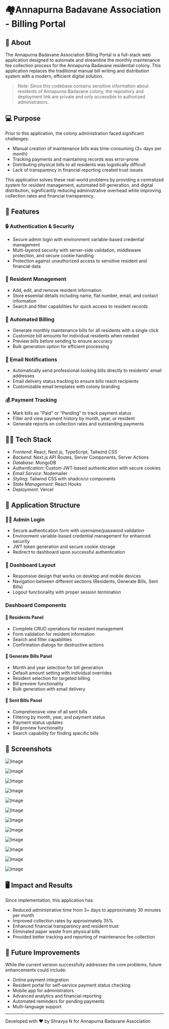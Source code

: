 # 🏘️Annapurna Badavane Association - Billing Portal

## 🏡 About

The Annapurna Badavane Association Billing Portal is a full-stack web application designed to automate and streamline the monthly maintenance fee collection process for the Annapurna Badavane residential colony. This application replaces the traditional manual bill writing and distribution system with a modern, efficient digital solution.

> *Note:* Since this codebase contains sensitive information about residents of Annapurna Badavane colony, the repository and deployment link are private and only accessible to authorized administrators.



## 💻 Purpose

Prior to this application, the colony administration faced significant challenges:

- Manual creation of maintenance bills was time-consuming (3+ days per month)
- Tracking payments and maintaining records was error-prone
- Distributing physical bills to all residents was logistically difficult
- Lack of transparency in financial reporting created trust issues


This application solves these real-world problems by providing a centralized system for resident management, automated bill generation, and digital distribution, significantly reducing administrative overhead while improving collection rates and financial transparency.

## 🌟 Features

### 🔒 Authentication & Security

- Secure admin login with environment variable-based credential management
- Multi-layered security with server-side validation, middleware protection, and secure cookie handling
- Protection against unauthorized access to sensitive resident and financial data


### 👫 Resident Management

- Add, edit, and remove resident information
- Store essential details including name, flat number, email, and contact information
- Search and filter capabilities for quick access to resident records


### 📃 Automated Billing

- Generate monthly maintenance bills for all residents with a single click
- Customize bill amounts for individual residents when needed
- Preview bills before sending to ensure accuracy
- Bulk generation option for efficient processing


### 📧 Email Notifications

- Automatically send professional-looking bills directly to residents' email addresses
- Email delivery status tracking to ensure bills reach recipients
- Customizable email templates with colony branding


### 💰 Payment Tracking

- Mark bills as "Paid" or "Pending" to track payment status
- Filter and view payment history by month, year, or resident
- Generate reports on collection rates and outstanding payments




## 👩‍💻 Tech Stack

- *Frontend*: React, Next.js, TypeScript, Tailwind CSS
- *Backend*: Next.js API Routes, Server Components, Server Actions
- *Database*: MongoDB
- *Authentication*: Custom JWT-based authentication with secure cookies
- *Email Service*: Nodemailer
- *Styling*: Tailwind CSS with shadcn/ui components
- *State Management*: React Hooks
- *Deployment*: Vercel


## 🌟 Application Structure

### 👩‍💻 Admin Login

- Secure authentication form with username/password validation
- Environment variable-based credential management for enhanced security
- JWT token generation and secure cookie storage
- Redirect to dashboard upon successful authentication


### 🔳 Dashboard Layout

- Responsive design that works on desktop and mobile devices
- Navigation between different sections (Residents, Generate Bills, Sent Bills)
- Logout functionality with proper session termination


### Dashboard Components

#### 📂 Residents Panel

- Complete CRUD operations for resident management
- Form validation for resident information
- Search and filter capabilities
- Confirmation dialogs for destructive actions


#### 📂 Generate Bills Panel

- Month and year selection for bill generation
- Default amount setting with individual overrides
- Resident selection for targeted billing
- Bill preview functionality
- Bulk generation with email delivery


#### 📂 Sent Bills Panel

- Comprehensive view of all sent bills
- Filtering by month, year, and payment status
- Payment status updates
- Bill preview functionality
- Search capability for finding specific bills

## 🔳 Screenshots 

![Image](https://github.com/user-attachments/assets/c0d22971-1d24-4410-a159-e86fbf34dcbd)

![Image](https://github.com/user-attachments/assets/ecc49dca-df6c-4aec-a20b-a0b84b86f4c5)

![Image](https://github.com/user-attachments/assets/6316f6c5-6267-4c45-b787-bffe8265e7fd)

![Image](https://github.com/user-attachments/assets/78805c4d-f2fb-42bc-bd08-b58d67a11093)

![Image](https://github.com/user-attachments/assets/c47360a5-fd67-4625-96b4-083cad369b8c)

![Image](https://github.com/user-attachments/assets/d972a84d-2efe-41e8-8368-75f5005e53b7)

![Image](https://github.com/user-attachments/assets/e4fcd528-810a-4aa3-8b7d-76755b4db530)

![Image](https://github.com/user-attachments/assets/04870fe8-7aa0-4e36-b762-b4178829b3b8)

![Image](https://github.com/user-attachments/assets/54c6c207-4816-4351-a413-29d84b4563d6)

![Image](https://github.com/user-attachments/assets/5e68e877-4541-44b4-bc12-b8f743d91637)

![Image](https://github.com/user-attachments/assets/ff9363bc-e20a-4e8b-ad99-76fcad7bc125)

![Image](https://github.com/user-attachments/assets/1d22aae2-b128-402b-803c-632214e3ffd0)




## 🖥️ Impact and Results

Since implementation, this application has:

- Reduced administrative time from 3+ days to approximately 30 minutes per month
- Improved collection rates by approximately 35%
- Enhanced financial transparency and resident trust
- Eliminated paper waste from physical bills
- Provided better tracking and reporting of maintenance fee collection


## 🚀 Future Improvements

While the current version successfully addresses the core problems, future enhancements could include:

- Online payment integration
- Resident portal for self-service payment status checking
- Mobile app for administrators
- Advanced analytics and financial reporting
- Automated reminders for pending payments
- Multi-language support


---

Developed with ❤ by Shravya N for Annapurna Badavane Association
